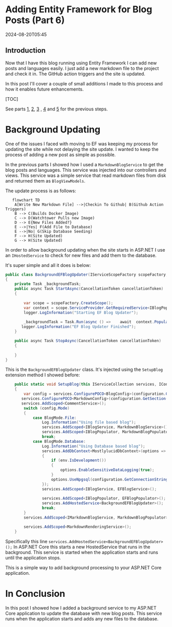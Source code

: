 ﻿# Adding Entity Framework for Blog Posts (Part 6)
<!--category-- ASP.NET, Entity Framework -->
<datetime class="hidden">2024-08-20T05:45</datetime>

## Introduction
Now that I have this blog running using Entity Framework I can add new posts and languages easily. I just add a new markdown file to the project and check it in. The GitHub action triggers and the site is updated.

In this post I'll cover a couple of small additions I made to this process and how it enables future enhancements. 

[TOC]

See parts [1](/blog/addingentityframeworkforblogpostspt1), [2](/blog/addingentityframeworkforblogpostspt2), [3](/blog/addingentityframeworkforblogpostspt3) , [4](/blog/addingentityframeworkforblogpostspt4) and [5](/blog/addingentityframeworkforblogpostspt5) for the previous steps.


# Background Updating
One of the issues I faced with moving to EF was keeping my process for updating the site while not delaying the site update. I wanted to keep the process of adding a new post as simple as possible.

In the previous parts I showed how I used a `MarkdownBlogService` to get the blog posts and languages. This service was injected into our controllers and views. This service was a simple service that read markdown files from disk and returned them as `BlogViewModels`.

The update process is as follows:

```mermaid 
   flowchart TD
    A[Write New Markdown File] -->|Checkin To Github| B(Github Action Triggers)
    B --> C(Builds Docker Image)
    C --> D(Watchtower Pulls new Image)
    D --> E{New Files Added?}
    E -->|Yes| F(Add File to Database)
    E -->|No| G(Skip Database Seeding)
    F --> H(Site Updated)
    G --> H(Site Updated)

```

In order to allow background updating when the site starts in ASP.NET I use an  `IHostedService` to check for new files and add them to the database. 

It's super simple and all it does is below:
```csharp
public class BackgroundEFBlogUpdater(IServiceScopeFactory scopeFactory, ILogger<BackgroundEFBlogUpdater> logger) : IHostedService
{
    private Task _backgroundTask;
    public async Task StartAsync(CancellationToken cancellationToken)
    {
       
        var scope = scopeFactory.CreateScope();
        var context = scope.ServiceProvider.GetRequiredService<IBlogPopulator>();
        logger.LogInformation("Starting EF Blog Updater");
      
        _backgroundTask = Task.Run(async () =>    await  context.Populate(), cancellationToken);
       logger.LogInformation("EF Blog Updater Finished");
    }

    public async Task StopAsync(CancellationToken cancellationToken)
    {
        
    }
}
```

This is the `BackgroundEFBlogUpdater` class. It's injected using the `SetupBlog` extension method I showed before:
```csharp
    public static void SetupBlog(this IServiceCollection services, IConfiguration configuration, IWebHostEnvironment env)
    {
        var config = services.ConfigurePOCO<BlogConfig>(configuration.GetSection(BlogConfig.Section));
       services.ConfigurePOCO<MarkdownConfig>(configuration.GetSection(MarkdownConfig.Section));
       services.AddScoped<CommentService>();
        switch (config.Mode)
        {
            case BlogMode.File:
                Log.Information("Using file based blog");
                services.AddScoped<IBlogService, MarkdownBlogService>();
                services.AddScoped<IBlogPopulator, MarkdownBlogPopulator>();
                break;
            case BlogMode.Database:
                Log.Information("Using Database based blog");
                services.AddDbContext<MostlylucidDbContext>(options =>
                {
                    if (env.IsDevelopment())
                    {
                        options.EnableSensitiveDataLogging(true);
                    }
                    options.UseNpgsql(configuration.GetConnectionString("DefaultConnection"));
                });
                services.AddScoped<IBlogService, EFBlogService>();
            
                services.AddScoped<IBlogPopulator, EFBlogPopulator>();
                services.AddHostedService<BackgroundEFBlogUpdater>();
                break;
        }
        services.AddScoped<IMarkdownBlogService, MarkdownBlogPopulator>();

        services.AddScoped<MarkdownRenderingService>();
    }
```

Specifically this line `services.AddHostedService<BackgroundEFBlogUpdater>();`
In ASP.NET Core this starts a new HostedService that runs in the background. This service is started when the application starts and runs until the application stops.

This is a simple way to add background processing to your ASP.NET Core application.

# In Conclusion
In this post I showed how I added a background service to my ASP.NET Core application to update the database with new blog posts. This service runs when the application starts and adds any new files to the database.